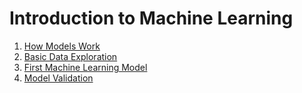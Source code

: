 # Introduction to Machine Learning
1. [How Models Work](./how_models_work/notes.md)
2. [Basic Data Exploration](./basic_data_exploration//notes.md)
3. [First Machine Learning Model](./first_ml_model/notes.md)
4. [Model Validation](./model_validation/notes.md)